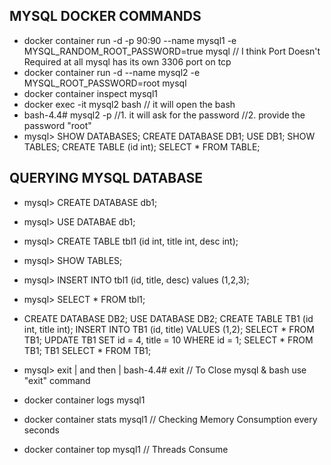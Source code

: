 ## MYSQL DOCKER COMMANDS
- docker container run -d -p 90:90 --name mysql1 -e MYSQL_RANDOM_ROOT_PASSWORD=true mysql // I think Port Doesn't Required at all mysql has its own 3306 port on tcp
- docker container run -d --name mysql2 -e MYSQL_ROOT_PASSWORD=root mysql
- docker container inspect mysql1
- docker exec -it mysql2 bash // it will open the bash
- bash-4.4# mysql2 -p //1. it will ask for the password //2. provide the password "root"
- mysql> SHOW DATABASES; CREATE DATABASE DB1; USE DB1; SHOW TABLES; CREATE TABLE (id int); SELECT * FROM TABLE;

## QUERYING MYSQL DATABASE 
- mysql> CREATE DATABASE db1;
- mysql> USE DATABAE db1;
- mysql> CREATE TABLE tbl1 (id int, title int, desc int);
- mysql> SHOW TABLES;
- mysql> INSERT INTO  tbl1 (id, title, desc) values (1,2,3);
- mysql> SELECT * FROM tbl1;
- CREATE DATABASE DB2; USE DATABASE DB2; CREATE TABLE TB1 (id int, title int); INSERT INTO TB1 (id, title) VALUES (1,2); SELECT * FROM TB1; UPDATE TB1 SET id = 4, title = 10 WHERE id = 1; SELECT * FROM TB1;
TB1 SELECT * FROM TB1;

- mysql> exit | and then | bash-4.4# exit // To Close mysql & bash use "exit" command
- docker container logs mysql1
- docker container stats mysql1 // Checking Memory Consumption every seconds
- docker container top mysql1 // Threads Consume